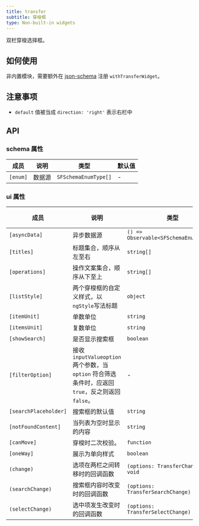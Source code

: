 ```yaml
---
title: transfer
subtitle: 穿梭框
type: Non-built-in widgets
---
```


双栏穿梭选择框。

## 如何使用

非内置模块，需要额外在 [json-schema](https://github.com/ng-alain/ng-alain/blob/master/src/app/shared/json-schema/index.ts#L9) 注册 `withTransferWidget`。

## 注意事项

- `default` 值被当成 `direction: 'right'` 表示右栏中

## API

### schema 属性

| 成员 | 说明 | 类型 | 默认值 |
|----|----|----|-----|
| `[enum]` | 数据源 | `SFSchemaEnumType[]` | - |

### ui 属性

| 成员 | 说明 | 类型 | 默认值 |
|----|----|----|-----|
| `[asyncData]` | 异步数据源 | `() => Observable<SFSchemaEnumType[]>` | - |
| `[titles]` | 标题集合，顺序从左至右 | `string[]` | `['', '']` |
| `[operations]` | 操作文案集合，顺序从下至上 | `string[]` | `['', '']` |
| `[listStyle]` | 两个穿梭框的自定义样式，以`ngStyle`写法标题 | `object` | - |
| `[itemUnit]` | 单数单位 | `string` | `项目` |
| `[itemsUnit]` | 复数单位 | `string` | `项目` |
| `[showSearch]` | 是否显示搜索框 | `boolean` | `false` |
| `[filterOption]` | 接收 `inputValueoption` 两个参数，当 `option` 符合筛选条件时，应返回 `true`，反之则返回 `false`。 | - | - |
| `[searchPlaceholder]` | 搜索框的默认值 | `string` | - |
| `[notFoundContent]` | 当列表为空时显示的内容 | `string` | - |
| `[canMove]` | 穿梭时二次校验。 | `function` | - |
| `[oneWay]` | 展示为单向样式 | `boolean` | `false` |
| `(change)` | 选项在两栏之间转移时的回调函数 | `(options: TransferChange) => void` | - |
| `(searchChange)` | 搜索框内容时改变时的回调函数 | `(options: TransferSearchChange) => void` | - |
| `(selectChange)` | 选中项发生改变时的回调函数 | `(options: TransferSelectChange) => void` | - |
